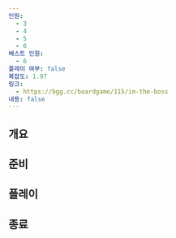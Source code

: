 ```yaml
---
인원:
  - 3
  - 4
  - 5
  - 6
베스트 인원:
  - 6
플레이 여부: false
복잡도: 1.97
링크:
  - https://bgg.cc/boardgame/115/im-the-boss
내용: false
---
```

## 개요
## 준비
## 플레이
## 종료